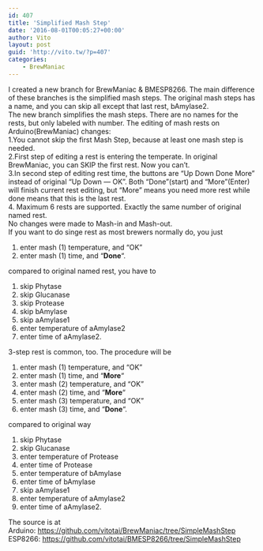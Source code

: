 ```yaml
---
id: 407
title: 'Simplified Mash Step'
date: '2016-08-01T00:05:27+00:00'
author: Vito
layout: post
guid: 'http://vito.tw/?p=407'
categories:
    - BrewManiac
---
```


   
I created a new branch for BrewManiac &amp; BMESP8266. The main difference of these branches is the simplified mash steps. The original mash steps has a name, and you can skip all except that last rest, bAmylase2.  
The new branch simplifies the mash steps. There are no names for the rests, but only labeled with number. The editing of mash rests on Arduino(BrewManiac) changes:  
1.You cannot skip the first Mash Step, because at least one mash step is needed.  
2.First step of editing a rest is entering the temperate. In original BrewManiac, you can SKIP the first rest. Now you can’t.  
3.In second step of editing rest time, the buttons are “Up Down Done More” instead of original “Up Down — OK”. Both “Done”(start) and “More”(Enter) will finish current rest editing, but “More” means you need more rest while done means that this is the last rest.  
4\. Maximum 6 rests are supported. Exactly the same number of original named rest.  
No changes were made to Mash-in and Mash-out.  
If you want to do singe rest as most brewers normally do, you just

1. enter mash (1) temperature, and “OK”
2. enter mash (1) time, and “**Done**“.

compared to original named rest, you have to

1. skip Phytase
2. skip Glucanase
3. skip Protease
4. skip bAmylase
5. skip aAmylase1
6. enter temperature of aAmylase2
7. enter time of aAmylase2.

3-step rest is common, too. The procedure will be

1. enter mash (1) temperature, and “OK”
2. enter mash (1) time, and “**More**“
3. enter mash (2) temperature, and “OK”
4. enter mash (2) time, and “**More**“
5. enter mash (3) temperature, and “OK”
6. enter mash (3) time, and “**Done**“.

compared to original way

1. skip Phytase
2. skip Glucanase
3. enter temperature of Protease
4. enter time of Protease
5. enter temperature of bAmylase
6. enter time of bAmylase
7. skip aAmylase1
8. enter temperature of aAmylase2
9. enter time of aAmylase2.

   
The source is at  
Arduino: https://github.com/vitotai/BrewManiac/tree/SimpleMashStep  
ESP8266: https://github.com/vitotai/BMESP8266/tree/SimpleMashStep
